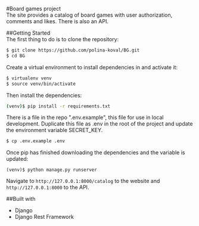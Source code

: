 #Board games project  
The site provides a catalog of board games with user authorization, comments and likes. There is also an API.  

##Getting Started  
The first thing to do is to clone the repository:  

```sh
$ git clone https://github.com/polina-koval/BG.git 
$ cd BG
```  

Create a virtual environment to install dependencies in and activate it:  

```sh
$ virtualenv venv  
$ source venv/bin/activate
```

Then install the dependencies:  

```sh
(venv)$ pip install -r requirements.txt
```  

There is a file in the repo ".env.example", this file for use in local development. Duplicate this file as .env in the root of the project and update the environment variable SECRET_KEY.  

```sh
$ cp .env.example .env
```

Once pip has finished downloading the dependencies and the variable is updated:  
 
```(venv)$ python manage.py runserver```  

Navigate to `http://127.0.0.1:8000/catalog` to the website and `http://127.0.0.1:8000` to the API.  

##Built with   
- Django  
- Django Rest Framework
